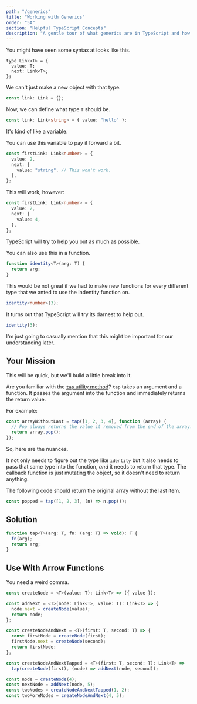 ```yaml
---
path: "/generics"
title: "Working with Generics"
order: "5A"
section: "Helpful TypeScript Concepts"
description: "A gentle tour of what generics are in TypeScript and how they work."
---
```


You might have seen some syntax at looks like this.

```tsx
type Link<T> = {
  value: T;
  next: Link<T>;
};
```

We can't just make a new object with that type.

```ts
const link: Link = {};
```

Now, we can define what type `T` should be.

```ts
const link: Link<string> = { value: "hello" };
```

It's kind of like a variable.

You can use this variable to pay it forward a bit.

```ts
const firstLink: Link<number> = {
  value: 2,
  next: {
    value: "string", // This won't work.
  },
};
```

This will work, however:

```ts
const firstLink: Link<number> = {
  value: 2,
  next: {
    value: 4,
  },
};
```

TypeScript will try to help you out as much as possible.

You can also use this in a function.

```ts
function identity<T>(arg: T) {
  return arg;
}
```

This would be not great if we had to make new functions for every different type that we anted to use the indentity function on.

```ts
identity<number>(3);
```

It turns out that TypeScript will try its darnest to help out.

```ts
identity(3);
```

I'm just going to casually mention that this might be important for our understanding later.

## Your Mission

This will be quick, but we'll build a little break into it.

Are you familiar with the [`tap` utility method](https://lodash.com/docs/#tap)? `tap` takes an argument and a function. It passes the argument into the function and immediately returns the return value.

For example:

```js
const arrayWithoutLast = tap([1, 2, 3, 4], function (array) {
  // Pop always returns the value it removed from the end of the array.
  return array.pop();
});
```

So, here are the nuances.

It not only needs to figure out the type like `identity` but it also needs to pass that same type into the function, _and_ it needs to return that type. The callback function is just mutating the object, so it doesn't need to return anything.

The following code should return the original array without the last item.

```ts
const popped = tap([1, 2, 3], (n) => n.pop());
```

## Solution

```js
function tap<T>(arg: T, fn: (arg: T) => void): T {
  fn(arg);
  return arg;
}
```

## Use With Arrow Functions

You need a weird comma.

```ts
const createNode = <T>(value: T): Link<T> => ({ value });

const addNext = <T>(node: Link<T>, value: T): Link<T> => {
  node.next = createNode(value);
  return node;
};

const createNodeAndNext = <T>(first: T, second: T) => {
  const firstNode = createNode(first);
  firstNode.next = createNode(second);
  return firstNode;
};

const createNodeAndNextTapped = <T>(first: T, second: T): Link<T> =>
  tap(createNode(first), (node) => addNext(node, second));

const node = createNode(4);
const nextNode = addNext(node, 5);
const twoNodes = createNodeAndNextTapped(1, 2);
const twoMoreNodes = createNodeAndNext(4, 5);
```

